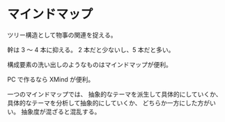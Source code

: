 # マインドマップ

ツリー構造として物事の関連を捉える。

幹は 3 〜 4 本に抑える。
2 本だと少ないし、5 本だと多い。

構成要素の洗い出しのようなものはマインドマップが便利。

PC で作るなら XMind が便利。

一つのマインドマップでは、
抽象的なテーマを派生して具体的にしていくか、
具体的なテーマを分析して抽象的にしていくか、
どちらか一方にした方がいい。
抽象度が混ざると混乱する。
